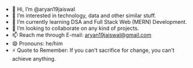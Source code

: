 - 👋 Hi, I’m @aryan19jaiswal
- 👀 I’m interested in technology, data and other similar stuff.
- 🌱 I’m currently learning DSA and Full Stack Web (MERN) Development.
- 💞️ I’m looking to collaborate on any kind of projects.
- 📫 Reach me through E-mail: aryan19jaiswal@gmail.com
- 😄 Pronouns: he/him
- ⚡ Quote to Remember: If you can't sacrifice for change, you can't achieve anything.

<!---
aryan19jaiswal/aryan19jaiswal is a ✨ special ✨ repository because its `README.md` (this file) appears on your GitHub profile.
You can click the Preview link to take a look at your changes.
--->

